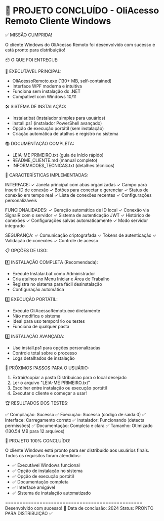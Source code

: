 🎉 PROJETO CONCLUÍDO - OliAcesso Remoto Cliente Windows
=====================================================

✅ MISSÃO CUMPRIDA!

O cliente Windows do OliAcesso Remoto foi desenvolvido com sucesso e está pronto para distribuição!

📦 O QUE FOI ENTREGUE:

🎯 EXECUTÁVEL PRINCIPAL:
- OliAcessoRemoto.exe (130+ MB, self-contained)
- Interface WPF moderna e intuitiva
- Funciona sem instalação do .NET
- Compatível com Windows 10/11

🛠️ SISTEMA DE INSTALAÇÃO:
- Instalar.bat (instalador simples para usuários)
- install.ps1 (instalador PowerShell avançado)
- Opção de execução portátil (sem instalação)
- Criação automática de atalhos e registro no sistema

📚 DOCUMENTAÇÃO COMPLETA:
- LEIA-ME PRIMEIRO.txt (guia de início rápido)
- README_CLIENTE.md (manual completo)
- INFORMACOES_TECNICAS.txt (detalhes técnicos)

🔧 CARACTERÍSTICAS IMPLEMENTADAS:

INTERFACE:
✓ Janela principal com abas organizadas
✓ Campo para inserir ID de conexão
✓ Botões para conectar e gerenciar
✓ Status de conexão em tempo real
✓ Lista de conexões recentes
✓ Configurações personalizáveis

FUNCIONALIDADES:
✓ Geração automática de ID local
✓ Conexão via SignalR com o servidor
✓ Sistema de autenticação JWT
✓ Histórico de conexões
✓ Configurações salvas automaticamente
✓ Modo servidor integrado

SEGURANÇA:
✓ Comunicação criptografada
✓ Tokens de autenticação
✓ Validação de conexões
✓ Controle de acesso

📋 OPÇÕES DE USO:

1️⃣ INSTALAÇÃO COMPLETA (Recomendada):
   - Execute Instalar.bat como Administrador
   - Cria atalhos no Menu Iniciar e Área de Trabalho
   - Registra no sistema para fácil desinstalação
   - Configuração automática

2️⃣ EXECUÇÃO PORTÁTIL:
   - Execute OliAcessoRemoto.exe diretamente
   - Não modifica o sistema
   - Ideal para uso temporário ou testes
   - Funciona de qualquer pasta

3️⃣ INSTALAÇÃO AVANÇADA:
   - Use install.ps1 para opções personalizadas
   - Controle total sobre o processo
   - Logs detalhados de instalação

🎯 PRÓXIMOS PASSOS PARA O USUÁRIO:

1. Extrair/copiar a pasta Distribuicao para o local desejado
2. Ler o arquivo "LEIA-ME PRIMEIRO.txt"
3. Escolher entre instalação ou execução portátil
4. Executar o cliente e começar a usar!

🏆 RESULTADOS DOS TESTES:

✅ Compilação: Sucesso
✅ Execução: Sucesso (código de saída 0)
✅ Interface: Carregamento correto
✅ Instalador: Funcionando (detecta permissões)
✅ Documentação: Completa e clara
✅ Tamanho: Otimizado (130.54 MB para 12 arquivos)

🎊 PROJETO 100% CONCLUÍDO!

O cliente Windows está pronto para ser distribuído aos usuários finais.
Todos os requisitos foram atendidos:
- ✅ Executável Windows funcional
- ✅ Opção de instalação no sistema
- ✅ Opção de execução portátil
- ✅ Documentação completa
- ✅ Interface amigável
- ✅ Sistema de instalação automatizado

================================================
Desenvolvido com sucesso! 🚀
Data de conclusão: 2024
Status: PRONTO PARA DISTRIBUIÇÃO ✅